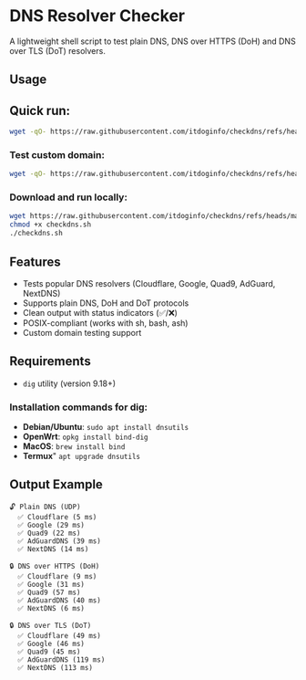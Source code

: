 # DNS Resolver Checker

A lightweight shell script to test plain DNS, DNS over HTTPS (DoH) and DNS over TLS (DoT) resolvers.

## Usage
## Quick run:
```bash
wget -qO- https://raw.githubusercontent.com/itdoginfo/checkdns/refs/heads/main/checkdns.sh | sh
```

### Test custom domain:
```bash
wget -qO- https://raw.githubusercontent.com/itdoginfo/checkdns/refs/heads/main/checkdns.sh | sh -s example.com
```

### Download and run locally:
```bash
wget https://raw.githubusercontent.com/itdoginfo/checkdns/refs/heads/main/checkdns.sh
chmod +x checkdns.sh
./checkdns.sh
```

## Features

- Tests popular DNS resolvers (Cloudflare, Google, Quad9, AdGuard, NextDNS)
- Supports plain DNS, DoH and DoT protocols
- Clean output with status indicators (✅/❌)
- POSIX-compliant (works with sh, bash, ash)
- Custom domain testing support

## Requirements

- `dig` utility (version 9.18+)

### Installation commands for dig:
- **Debian/Ubuntu**: `sudo apt install dnsutils`
- **OpenWrt**: `opkg install bind-dig`
- **MacOS**: `brew install bind`
- **Termux**" `apt upgrade dnsutils`

## Output Example

```
🔓 Plain DNS (UDP)
  ✅ Cloudflare (5 ms)
  ✅ Google (29 ms)
  ✅ Quad9 (22 ms)
  ✅ AdGuardDNS (39 ms)
  ✅ NextDNS (14 ms)

🔒 DNS over HTTPS (DoH)
  ✅ Cloudflare (9 ms)
  ✅ Google (31 ms)
  ✅ Quad9 (57 ms)
  ✅ AdGuardDNS (40 ms)
  ✅ NextDNS (6 ms)

🔒 DNS over TLS (DoT)
  ✅ Cloudflare (49 ms)
  ✅ Google (46 ms)
  ✅ Quad9 (45 ms)
  ✅ AdGuardDNS (119 ms)
  ✅ NextDNS (113 ms)
```